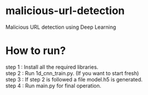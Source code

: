 # malicious-url-detection
Malicious URL detection using Deep Learning

# How to run?
step 1 : Install all the required libraries. \
step 2 : Run 1d_cnn_train.py. (If you want to start fresh) \
step 3 : If step 2 is followed a file model.h5 is generated. \
step 4 : Run main.py for final operation. 

